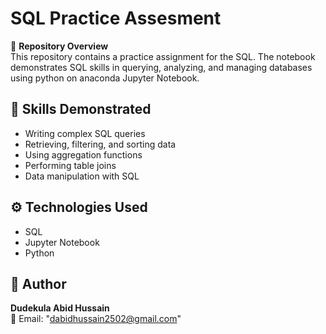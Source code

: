 # SQL Practice Assesment  

📌 **Repository Overview**  
This repository contains a practice assignment for the SQL. The notebook demonstrates SQL skills in querying, analyzing, and managing databases using python on anaconda Jupyter Notebook.  

## 🚀 Skills Demonstrated  
- Writing complex SQL queries  
- Retrieving, filtering, and sorting data  
- Using aggregation functions  
- Performing table joins  
- Data manipulation with SQL  

## ⚙ Technologies Used  
- SQL  
- Jupyter Notebook  
- Python


## 👤 Author
   
**Dudekula Abid Hussain**  
📧 Email: "dabidhussain2502@gmail.com"
